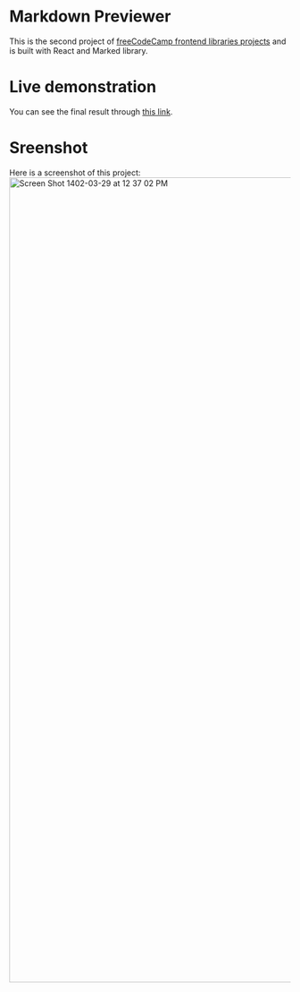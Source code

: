 # Markdown Previewer
This is the second project of <a href="https://learn.freecodecamp.org/front-end-libraries/front-end-libraries-projects/build-a-markdown-previewer/">freeCodeCamp frontend libraries projects</a> and is built with React and Marked library.
<br />
# Live demonstration
You can see the final result through <a href="https://markdown-previewer-sha.netlify.app/">this link</a>.
# Sreenshot
Here is a  screenshot of this project:
<br />
<img width="1440" alt="Screen Shot 1402-03-29 at 12 37 02 PM" src="https://github.com/ShalyDev/markdown-previewer/assets/108570881/9dd923bc-e211-4a0a-854f-074a4be777c4">


